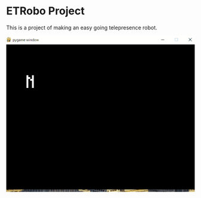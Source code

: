 # ETRobo Project
This is a project of making an easy going telepresence robot.

![a startup message sample](https://raw.githubusercontent.com/neetandgeeks/easygoingtelepresencerobot/main/pictures/StartupMessageSample.gif)
